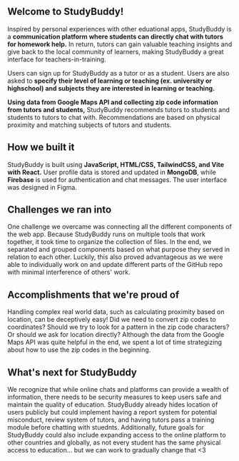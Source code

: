 ## Welcome to StudyBuddy!
Inspired by personal experiences with other eduational apps, StudyBuddy is a **communication platform where students can directly chat with tutors for homework help.**
In return, tutors can gain valuable teaching insights and give back to the local community of learners, making StudyBuddy a great interface for teachers-in-training.

Users can sign up for StudyBuddy as a tutor or as a student.
Users are also asked to **specify their level of learning or teaching (ex. university or highschool) and subjects they are interested in learning or teaching.** 

**Using data from Google Maps API and collecting zip code information from tutors and students,** StudyBuddy recommends tutors to students and students to tutors to chat with.
Recommendations are based on physical proximity and matching subjects of tutors and students.

## How we built it
StudyBuddy is built using **JavaScript, HTML/CSS, TailwindCSS, and Vite with React.**
User profile data is stored and updated in **MongoDB**, while **Firebase** is used for authentication and chat messages. The user interface was designed in Figma.

## Challenges we ran into
One challenge we overcame was connecting all the different components of the web app. Because StudyBuddy runs on multiple tools that work together, it took time to organize the collection of files. In the end, we separated and grouped components based on what purpose they served in relation to each other. Luckily, this also proved advantageous as we were able to individually work on and update different parts of the GitHub repo with minimal interference of others' work.

## Accomplishments that we're proud of
Handling complex real world data, such as calculating proximity based on location, can be deceptively easy! Did we need to convert zip codes to coordinates? Should we try to look for a pattern in the zip code characters? Or should we ask for location directly? Although the data from the Google Maps API was quite helpful in the end, we spent a lot of time strategizing about how to use the zip codes in the beginning.

## What's next for StudyBuddy
We recognize that while online chats and platforms can provide a wealth of information, there needs to be security measures to keep users safe and maintain the quality of education. StudyBuddy already hides location of users publicly but could implement having a report system for potential misconduct, review system of tutors, and having tutors pass a training module before chatting with stuednts. Additionally, future goals for StudyBuddy could also include expanding access to the online platform to other countries and globally, as not every student has the same physical access to education... but we can work to gradually change that <3
